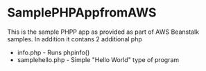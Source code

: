 # SamplePHPAppfromAWS
This is the sample PHPP app as provided as part of AWS Beanstalk samples.
In addition it contans 2 additional php 

- info.php - Runs phpinfo() 
- samplehello.php - Simple "Hello World" type of program 